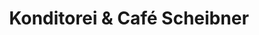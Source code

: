 ---
title: "Konditorei & Café Scheibner"
url: /lucka/konditorei-und-cafe-scheibner/
shop: Konditorei
---